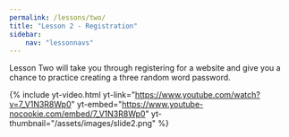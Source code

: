 ```yaml
---
permalink: /lessons/two/
title: "Lesson 2 - Registration"
sidebar:
    nav: "lessonnavs"
---
```


Lesson Two will take you through registering for a website and give you a chance to practice creating a three random word password.

{% include yt-video.html yt-link="https://www.youtube.com/watch?v=7_V1N3R8Wp0" yt-embed="https://www.youtube-nocookie.com/embed/7_V1N3R8Wp0" yt-thumbnail="/assets/images/slide2.png" %}

